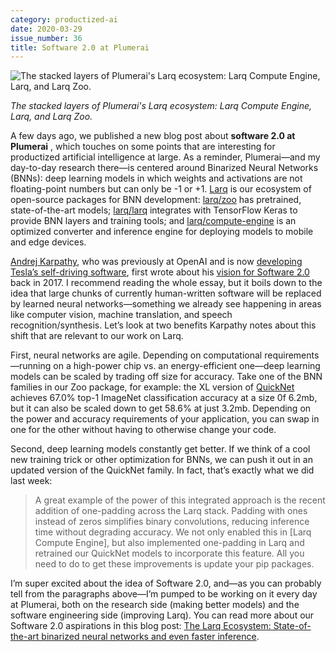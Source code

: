 ```yaml
---
category: productized-ai
date: 2020-03-29
issue_number: 36
title: Software 2.0 at Plumerai
---
```


![The stacked layers of Plumerai's Larq ecosystem: Larq Compute Engine, Larq, and Larq Zoo.](https://s3.amazonaws.com/revue/items/images/005/738/442/mail/e258d2c35f85915cd06789baaa2ea06b.png?1585392392)

_The stacked layers of Plumerai's Larq ecosystem: Larq Compute Engine, Larq, and Larq Zoo._

A few days ago, we published a new blog post about **software 2.0 at Plumerai** , which touches on some points that are interesting for productized artificial intelligence at large.
As a reminder, Plumerai—and my day-to-day research there—is centered around Binarized Neural Networks (BNNs): deep learning models in which weights and activations are not floating-point numbers but can only be -1 or +1.
[Larq](https://larq.dev?utm_campaign=Dynamically%20Typed&utm_medium=email&utm_source=Revue%20newsletter) is our ecosystem of open-source packages for BNN development: [larq/zoo](https://github.com/larq/zoo?utm_campaign=Dynamically%20Typed&utm_medium=email&utm_source=Revue%20newsletter) has pretrained, state-of-the-art models; [larq/larq](https://github.com/larq/larq?utm_campaign=Dynamically%20Typed&utm_medium=email&utm_source=Revue%20newsletter) integrates with TensorFlow Keras to provide BNN layers and training tools; and [larq/compute-engine](https://github.com/larq/compute-engine?utm_campaign=Dynamically%20Typed&utm_medium=email&utm_source=Revue%20newsletter) is an optimized converter and inference engine for deploying models to mobile and edge devices.

[Andrej Karpathy](https://twitter.com/karpathy?utm_campaign=Dynamically%20Typed&utm_medium=email&utm_source=Revue%20newsletter), who was previously at OpenAI and is now [developing Tesla’s self-driving software](https://www.youtube.com/watch?t=6676s&utm_campaign=Dynamically%20Typed&utm_medium=email&utm_source=Revue%20newsletter&v=Ucp0TTmvqOE), first wrote about his [vision for Software 2.0](https://medium.com/@karpathy/software-2-0-a64152b37c35?utm_campaign=Dynamically%20Typed&utm_medium=email&utm_source=Revue%20newsletter) back in 2017.
I recommend reading the whole essay, but it boils down to the idea that large chunks of currently human-written software will be replaced by learned neural networks—something we already see happening in areas like computer vision, machine translation, and speech recognition/synthesis.
Let’s look at two benefits Karpathy notes about this shift that are relevant to our work on Larq.

First, neural networks are agile.
Depending on computational requirements—running on a high-power chip vs.
an energy-efficient one—deep learning models can be scaled by trading off size for accuracy.
Take one of the BNN families in our Zoo package, for example: the XL version of [QuickNet](https://docs.larq.dev/zoo/api/sota/?utm_campaign=Dynamically%20Typed&utm_medium=email&utm_source=Revue%20newsletter) achieves 67.0% top-1 ImageNet classification accuracy at a size 0f 6.2mb, but it can also be scaled down to get 58.6% at just 3.2mb.
Depending on the power and accuracy requirements of your application, you can swap in one for the other without having to otherwise change your code.

Second, deep learning models constantly get better.
If we think of a cool new training trick or other optimization for BNNs, we can push it out in an updated version of the QuickNet family.
In fact, that’s exactly what we did last week:

> A great example of the power of this integrated approach is the recent addition of one-padding across the Larq stack.
> Padding with ones instead of zeros simplifies binary convolutions, reducing inference time without degrading accuracy.
> We not only enabled this in [Larq Compute Engine], but also implemented one-padding in Larq and retrained our QuickNet models to incorporate this feature.
> All you need to do to get these improvements is update your pip packages.

I’m super excited about the idea of Software 2.0, and—as you can probably tell from the paragraphs above—I’m pumped to be working on it every day at Plumerai, both on the research side (making better models) and the software engineering side (improving Larq).
You can read more about our Software 2.0 aspirations in this blog post: [The Larq Ecosystem: State-of-the-art binarized neural networks and even faster inference](https://blog.larq.dev/2020/03/larq-ecosystem/?utm_campaign=Dynamically%20Typed&utm_medium=email&utm_source=Revue%20newsletter).